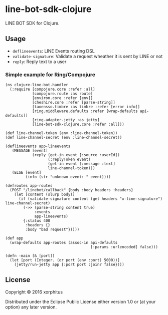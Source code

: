 # line-bot-sdk-clojure

LINE BOT SDK for Clojure.

## Usage

* `deflineevents`: LINE Events routing DSL
* `validate-signature`: Validate a request wheather it is sent by LINE or not
* `reply`: Reply text to a user

### Simple example for Ring/Compojure

```
(ns clojure-line-bot.handler
  (:require [compojure.core :refer :all]
            [compojure.route :as route]
            [environ.core :refer [env]]
            [cheshire.core :refer [parse-string]]
            [taoensso.timbre :as timbre :refer [error info]]
            [ring.middleware.defaults :refer [wrap-defaults api-defaults]]
            [ring.adapter.jetty :as jetty]
            [line-bot-sdk-clojure.core :refer :all]))

(def line-channel-token (env :line-channel-token))
(def line-channel-secret (env :line-channel-secret))

(deflineevents app-lineevents
   (MESSAGE [event]
            (reply (get-in event [:source :userId])
                   (:replyToken event)
                   (get-in event [:message :text]
                   line-channel-token)))
   (ELSE [event]
         (info (str "unknown event: " event))))

(defroutes app-routes
  (POST "/linebot/callback" {body :body headers :headers}
    (let [content (slurp body)]
      (if (validate-signature content (get headers "x-line-signature") line-channel-secret)
        (->> (parse-string content true)
             :events
             app-lineevents)
        {:status 400
         :headers {}
         :body "bad request"}))))

(def app
  (wrap-defaults app-routes (assoc-in api-defaults
                                      [:params :urlencoded] false)))

(defn -main [& [port]]
  (let [port (Integer. (or port (env :port) 5000))]
    (jetty/run-jetty app {:port port :join? false})))

```

## License

Copyright © 2016 xorphitus

Distributed under the Eclipse Public License either version 1.0 or (at
your option) any later version.

